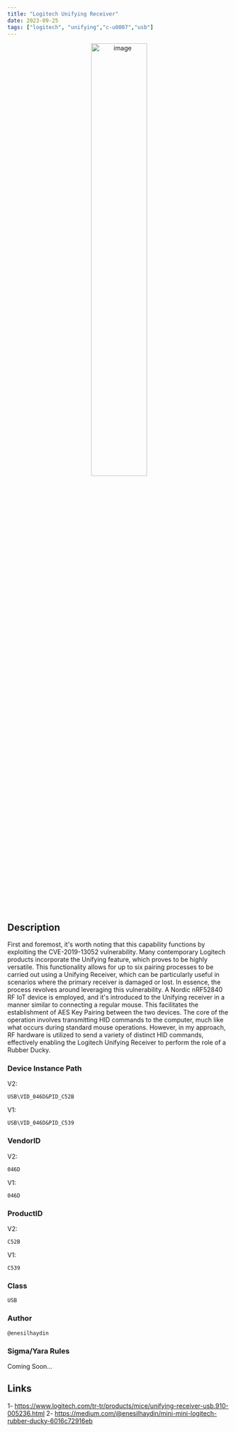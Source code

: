 ```yaml
---
title: "Logitech Unifying Receiver"
date: 2023-09-25
tags: ["logitech", "unifying","c-u0007","usb"]
---
```


<p align="center">
  <img src="/images/unifying.png" alt="image" width="50%" height="50%">
</p>

## Description

First and foremost, it's worth noting that this capability functions by exploiting the CVE-2019-13052 vulnerability. Many contemporary Logitech products incorporate the Unifying feature, which proves to be highly versatile. This functionality allows for up to six pairing processes to be carried out using a Unifying Receiver, which can be particularly useful in scenarios where the primary receiver is damaged or lost. In essence, the process revolves around leveraging this vulnerability. A Nordic nRF52840 RF IoT device is employed, and it's introduced to the Unifying receiver in a manner similar to connecting a regular mouse. This facilitates the establishment of AES Key Pairing between the two devices. The core of the operation involves transmitting HID commands to the computer, much like what occurs during standard mouse operations. However, in my approach, RF hardware is utilized to send a variety of distinct HID commands, effectively enabling the Logitech Unifying Receiver to perform the role of a Rubber Ducky.

### Device Instance Path

V2:
```text
USB\VID_046D&PID_C52B
```

V1:
```text
USB\VID_046D&PID_C539
```

### VendorID
V2:
```text
046D
```

V1:
```text
046D
```

### ProductID

V2:
```text
C52B
```

V1:
```text
C539
```

### Class

```text
USB
```

### Author

```text
@enesilhaydin
```

### Sigma/Yara Rules

Coming Soon...

## Links

1- https://www.logitech.com/tr-tr/products/mice/unifying-receiver-usb.910-005236.html
2- https://medium.com/@enesilhaydin/mini-mini-logitech-rubber-ducky-6016c72916eb
